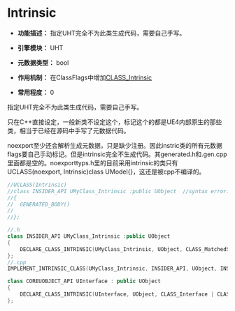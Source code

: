 # Intrinsic

- **功能描述：** 指定UHT完全不为此类生成代码，需要自己手写。

- **引擎模块：** UHT
- **元数据类型：** bool
- **作用机制：** 在ClassFlags中增加[CLASS_Intrinsic](#Flags_EClassFlags_CLASS_Intrinsic)
- **常用程度：** 0

指定UHT完全不为此类生成代码，需要自己手写。

只在C++直接设定，一般新类不设定这个，标记这个的都是UE4内部原生的那些类，相当于已经在源码中手写了元数据代码。

noexport至少还会解析生成元数据，只是缺少注册。因此instric类的所有元数据flags要自己手动标记。但是intrinsic完全不生成代码。其generated.h和.gen.cpp里面都是空的。noexporttyps.h里的目前采用intrinsic的类只有UCLASS(noexport, Intrinsic)class UModel{}，这还是被cpp不编译的。

```cpp
//UCLASS(Intrinsic)
//class INSIDER_API UMyClass_Intrinsic :public UObject	//syntax error: missing ';' before '<class-head>'
//{
//	GENERATED_BODY()
//
//};

//.h
class INSIDER_API UMyClass_Intrinsic :public UObject
{
	DECLARE_CLASS_INTRINSIC(UMyClass_Intrinsic, UObject, CLASS_MatchedSerializers, TEXT("/Script/Insider"))
};
//.cpp
IMPLEMENT_INTRINSIC_CLASS(UMyClass_Intrinsic, INSIDER_API, UObject, INSIDER_API, "/Script/Insider", {})

class COREUOBJECT_API UInterface : public UObject
{
	DECLARE_CLASS_INTRINSIC(UInterface, UObject, CLASS_Interface | CLASS_Abstract, TEXT("/Script/CoreUObject"))
};
```